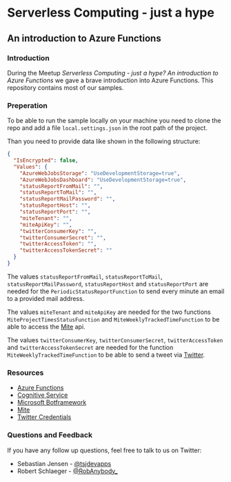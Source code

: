 # Serverless Computing - just a hype

## An introduction to Azure Functions

### Introduction

During the Meetup *Serverless Computing - just a hype? An introduction to Azure Functions* we gave a brave introduction into Azure Functions. This repository contains most of our samples.

### Preperation

To be able to run the sample locally on your machine you need to clone the repo and add a file `local.settings.json` in the root path of the project.

Than you need to provide data like shown in the following structure:

```json
{
  "IsEncrypted": false,
  "Values": {
    "AzureWebJobsStorage": "UseDevelopmentStorage=true",
    "AzureWebJobsDashboard": "UseDevelopmentStorage=true",
    "statusReportFromMail": "",
    "statusReportToMail": "",
    "statusReportMailPassword": "",
    "statusReportHost": "",
    "statusReportPort": "",
    "miteTenant": "",
    "miteApiKey": "",
    "twitterConsumerKey": "",
    "twitterConsumerSecret": "",
    "twitterAccessToken": "",
    "twitterAccessTokenSecret": ""
  }
}
```

The values `statusReportFromMail`, `statusReportToMail`, `statusReportMailPassword`, `statusReportHost` and `statusReportPort` are needed for the `PeriodicStatusReportFunction` to send every minute an email to a provided mail address.

The values `miteTenant` and `miteApiKey` are needed for the two functions `MiteProjectTimesStatusFunction` and `MiteWeeklyTrackedTimeFunction` to be able to access the [Mite](https://mite.yo.lk) api.

The values `twitterConsumerKey`, `twitterConsumerSecret`, `twitterAccessToken` and `twitterAccessTokenSecret` are needed for the function `MiteWeeklyTrackedTimeFunction` to be able to send a tweet via [Twitter](https://twitter.com).

### Resources

- [Azure Functions](https://azure.microsoft.com/en-us/services/functions/)
- [Cognitive Service](https://azure.microsoft.com/en-us/services/cognitive-services/)
- [Microsoft Botframework](https://dev.botframework.com/)
- [Mite](https://mite.yo.lk)
- [Twitter Credentials](https://apps.twitter.com/)

### Questions and Feedback

If you have any follow up questions, feel free to talk to us on Twitter:

- Sebastian Jensen - [@tsjdevapps](https://twitter.com/tsjdevapps)
- Robert Schlaeger - [@RobAnybody_](https://twitter.com/RobAnybody_)